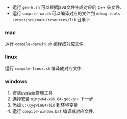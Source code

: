 
- 运行 `gen-h.sh` 可以根据java文件生成对应的 c++ 头文件.
- 运行 `compile-xx.sh` 可以编译对应的文件到 `debug-tools-server/src/main/resources/lib` 目录下.

### mac

运行 `compile-darwin.sh` 编译成对应文件.

### linux

运行 `compile-linux.sh` 编译成对应文件.

### windows

1. 安装[cygwin](https://cygwin.com/install.html)管理工具
2. 选择安装 `mingw64-x86_64-gcc-g++` 下一步
3. 添加 `C:\cygwin64\bin` 到环境变量
4. 运行 `compile-window.bat` 编译成对应文件.
